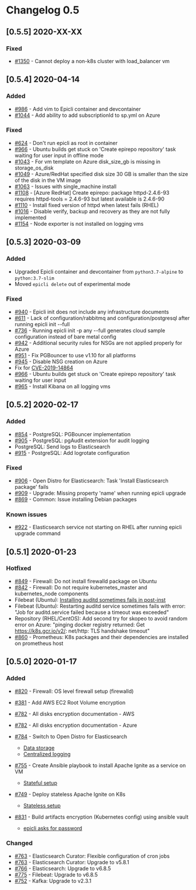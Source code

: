 # Changelog 0.5

## [0.5.5] 2020-XX-XX

### Fixed

- [#1350](../../issues/1350) - Cannot deploy a non-k8s cluster with load\_balancer vm

## [0.5.4] 2020-04-14

### Added

- [#986](../../issues/986) - Add vim to Epicli container and devcontainer
- [#1044](../../issues/1044) - Add ability to add subscriptionId to sp.yml on Azure

### Fixed

- [#624](../../issues/624) - Don't run epicli as root in container
- [#966](../../issues/966) - Ubuntu builds get stuck on 'Create epirepo repository' task waiting for user input in offline mode
- [#1043](../../issues/1043) - For vm template on Azure disk_size_gb is missing in storage_os_disk
- [#1049](../../issues/1049) - Azure/RedHat specified disk size 30 GB is smaller than the size of the disk in the VM image
- [#1063](../../issues/1063) - Issues with single_machine install
- [#1108](../../issues/1108) - [Azure RedHat] Create epirepo: package httpd-2.4.6-93 requires httpd-tools = 2.4.6-93 but latest available is 2.4.6-90
- [#1110](../../issues/1110) - Install fixed version of httpd when latest fails (RHEL)
- [#1016](../../issues/1016) - Disable verify, backup and recovery as they are not fully implemented
- [#1154](../../issues/1154) - Node exporter is not installed on logging vms

## [0.5.3] 2020-03-09

### Added

- Upgraded Epicli container and devcontainer from `python3.7-alpine` to `python:3.7-slim`
- Moved `epicli delete` out of experimental mode

### Fixed

- [#940](../../issues/940) - Epicli init does not include any infrastructure documents
- [#611](../../issues/611) - Lack of configuration/rabbitmq and configuration/postgresql after running epicli init --full
- [#736](../../issues/736) - Running epicli init -p any --full generates cloud sample configuration instead of bare metal config
- [#942](../../issues/942) - Additional security rules for NSGs are not applied properly for Azure
- [#951](../../issues/951) - Fix PGBouncer to use v1.10 for all platforms
- [#945](../../issues/945) - Disable NSG creation on Azure
- Fix for [CVE-2019-14864](https://cve.mitre.org/cgi-bin/cvename.cgi?name=CVE-2019-14864)
- [#966](../../issues/966) - Ubuntu builds get stuck on 'Create epirepo repository' task waiting for user input
- [#965](../../issues/965) - Install Kibana on all logging vms

## [0.5.2] 2020-02-17

### Added

- [#854](../../issues/854) - PostgreSQL: PGBouncer implementation
- [#905](../../pull/905) - PostgreSQL: pgAudit extension for audit logging
- PostgreSQL: Send logs to Elasticsearch
- [#915](../../pull/915) - PostgreSQL: Add logrotate configuration

### Fixed

- [#906](../../issues/906) - Open Distro for Elasticsearch: Task 'Install Elasticsearch package' fails
- [#909](../../issues/909) - Upgrade: Missing property 'name' when running epicli upgrade
- [#869](../../issues/869) - Common: Issue installing Debian packages

### Known issues

- [#922](../../issues/922) - Elasticsearch service not starting on RHEL after running epicli upgrade command

## [0.5.1] 2020-01-23

### Hotfixed

- [#849](../../issues/849) - Firewall: Do not install firewalld package on Ubuntu
- [#842](../../issues/842) - Firewall: Do not require kubernetes_master and kubernetes_node components
- Filebeat (Ubuntu): [Installing auditd sometimes fails in post-inst](https://bugs.launchpad.net/ubuntu/+source/auditd/+bug/1848330)
- Filebeat (Ubuntu): Restarting auditd service sometimes fails with error: "Job for auditd.service failed because a timeout was exceeded"
- Repository (RHEL/CentOS): Add second try for skopeo to avoid random error on Azure: "pinging docker registry returned: Get https://k8s.gcr.io/v2/: net/http: TLS handshake timeout"
- [#860](../../issues/860) - Prometheus: K8s packages and their dependencies are installed on prometheus host

## [0.5.0] 2020-01-17

### Added

- [#820](../../pull/820) - Firewall: OS level firewall setup (firewalld)
- [#381](../../issues/381) - Add AWS EC2 Root Volume encryption
- [#782](../../issues/781) - All disks encryption documentation - AWS
- [#782](../../issues/782) - All disks encryption documentation - Azure
- [#784](../../issues/784) - Switch to Open Distro for Elasticsearch
  - [Data storage](/docs/home/howto/DATABASES.md#how-to-start-working-with-opendistro-for-elasticsearch)
  - [Centralized logging](/docs/home/howto/LOGGING.md#centralized-logging-setup)

- [#755](../../issues/755) - Create Ansible playbook to install Apache Ignite as a service on VM
  - [Stateful setup](/docs/home/howto/DATABASES.md#how-to-start-working-with-apache-ignite-stateful-setup)
- [#749](../../issues/749) - Deploy stateless Apache Ignite on K8s
  - [Stateless setup](/docs/home/howto/DATABASES.md#how-to-start-working-with-apache-ignite-stateless-setup)
- [#831](../../issues/831) - Build artifacts encryption (Kubernetes config) using ansible vault
  - [epicli asks for password](/docs/home/howto/SECURITY.md#how-to-run-epicli-with-password)

### Changed

- [#763](../../pull/763) - Elasticsearch Curator: Flexible configuration of cron jobs
- [#763](../../pull/763) - Elasticsearch Curator: Upgrade to v5.8.1
- [#766](../../issues/766) - Elasticsearch: Upgrade to v6.8.5
- [#775](../../issues/775) - Filebeat: Upgrade to v6.8.5
- [#752](../../pull/752) - Kafka: Upgrade to v2.3.1
